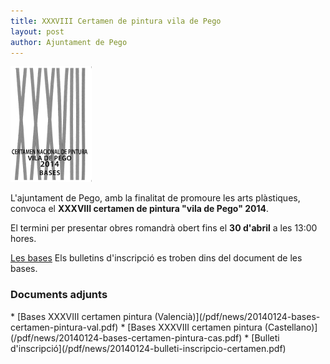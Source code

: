 ```yaml
---
title: XXXVIII Certamen de pintura vila de Pego
layout: post
author: Ajuntament de Pego
---
```

<div class="salone-image center">
    <img src="/images/news/20140124-xxxviii-certamen-pintura-vila-pego-small.jpg" alt="Cartell XXXVII certamen de pintura">
</div>

L'ajuntament de Pego, amb la finalitat de promoure les arts plàstiques, convoca el **XXXVIII certamen de pintura "vila de Pego" 2014**.

El termini per presentar obres romandrà obert fins el **30 d'abril** a les 13:00 hores.

[Les bases](/pdf/news/20140124-bases-certamen-pintura-val.pdf)
Els bulletins d'inscripció es troben dins del document de les bases.


### Documents adjunts
<div class="pdf-list" markdown="1">
* [Bases XXXVIII certamen pintura (Valencià)](/pdf/news/20140124-bases-certamen-pintura-val.pdf)
* [Bases XXXVIII certamen pintura (Castellano)](/pdf/news/20140124-bases-certamen-pintura-cas.pdf)
* [Bulleti d'inscripció](/pdf/news/20140124-bulleti-inscripcio-certamen.pdf)
</div>